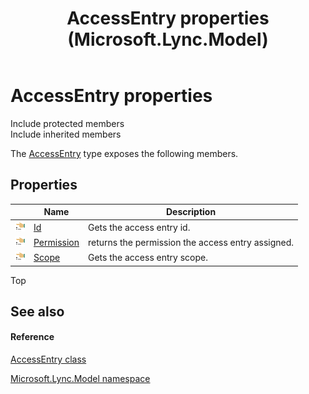 ﻿---
title: AccessEntry properties (Microsoft.Lync.Model)
TOCTitle: AccessEntry properties
ms:assetid: Properties.T:Microsoft.Lync.Model.AccessEntry_DI_3_UC_OCS14MrefLyncWPF
ms:mtpsurl: https://msdn.microsoft.com/en-us/library/microsoft.lync.model.accessentry_di_3_uc_ocs14mreflyncwpf_properties(v=office.15)
ms:contentKeyID: 48601804
ms.date: 07/28/2014
mtps_version: v=office.15
---

# AccessEntry properties

Include protected members  
Include inherited members  

The [AccessEntry](accessentry-class-microsoft-lync-model_2.md) type exposes the following members.

## Properties

<table>
<thead>
<tr class="header">
<th> </th>
<th>Name</th>
<th>Description</th>
</tr>
</thead>
<tbody>
<tr class="odd">
<td><img src="images/JJ275421.pubproperty(Office.15).gif" title="Public property" alt="Public property" /></td>
<td><a href="accessentry-id-property-microsoft-lync-model_2.md">Id</a></td>
<td>Gets the access entry id.</td>
</tr>
<tr class="even">
<td><img src="images/JJ275421.pubproperty(Office.15).gif" title="Public property" alt="Public property" /></td>
<td><a href="accessentry-permission-property-microsoft-lync-model_2.md">Permission</a></td>
<td>returns the permission the access entry assigned.</td>
</tr>
<tr class="odd">
<td><img src="images/JJ275421.pubproperty(Office.15).gif" title="Public property" alt="Public property" /></td>
<td><a href="accessentry-scope-property-microsoft-lync-model_2.md">Scope</a></td>
<td>Gets the access entry scope.</td>
</tr>
</tbody>
</table>


Top

## See also

#### Reference

[AccessEntry class](accessentry-class-microsoft-lync-model_2.md)

[Microsoft.Lync.Model namespace](microsoft-lync-model-namespace_2.md)

